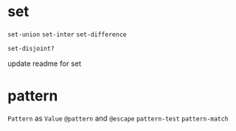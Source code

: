 # set

`set-union`
`set-inter`
`set-difference`

`set-disjoint?`

update readme for set

# pattern

`Pattern` as `Value`
`@pattern` and `@escape`
`pattern-test`
`pattern-match`

